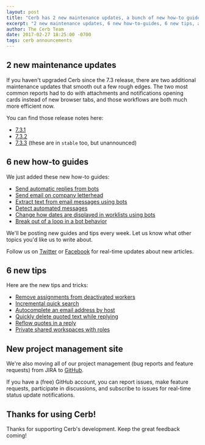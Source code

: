 ```yaml
---
layout: post
title: "Cerb has 2 new maintenance updates, a bunch of new how-to guides, and a new issue tracker"
excerpt: "2 new maintenance updates, 6 new how-to-guides, 6 new tips, and a new project management community site"
author: The Cerb Team
date: 2017-02-27 18:25:00 -0700
tags: cerb announcements
---
```


## 2 new maintenance updates

If you haven't upgraded Cerb since the 7.3 release, there are two additional maintenance updates that smooth out a few rough edges. The two most common reports had to do with attachments and notifications opening cards instead of new browser tabs, and those workflows are both much more efficient now.

You can find those release notes here:

* [7.3.1](https://cerb.ai/releases/7.3.1/)
* [7.3.2](https://cerb.ai/releases/7.3.2/)
* [7.3.3](https://cerb.ai/releases/7.3.3/) (these are in `stable` too, but unannounced)

## 6 new how-to guides

We just added these new how-to guides:

* [Send automatic replies from bots](/guides/bots/send-automatic-replies/)
* [Send email on company letterhead](/guides/mail/html-templates/)
* [Extract text from email messages using bots](/guides/bots/extract-text-from-email/)
* [Detect automated messages](/guides/bots/detect-automated-messages/)
* [Change how dates are displayed in worklists using bots](/guides/bots/change-worklist-dates/)
* [Break out of a loop in a bot behavior](/guides/bots/break-loop-in-bots/)

We'll be posting new guides and tips every week.  Let us know what other topics you'd like us to write about.

Follow us on [Twitter](https://twitter.com/cerb_ai) or [Facebook](https://www.facebook.com/cerbapp/) for real-time updates about new articles.

## 6 new tips

Here are the new tips and tricks:

* [Remove assignments from deactivated workers](/tips/unassign-deactivated-workers/)
* [Incremental quick search](/tips/incremental-quick-search/)
* [Autocomplete an email address by host](/tips/autocomplete-email-by-host/)
* [Quickly delete quoted text while replying](/tips/quickly-delete-quoted-text/)
* [Reflow quotes in a reply](/tips/reflow-reply-quotes/)
* [Private shared workspaces with roles](/tips/private-shared-workspaces-with-roles/)

## New project management site

We're also moving all of our project management (bug reports and feature requests) from JIRA to [GitHub](https://github.com/jstanden/cerb/issues).

If you have a (free) GitHub account, you can report issues, make feature requests, participate in discussions, and subscribe to issues for real-time status update notifications.

## Thanks for using Cerb!

Thanks for supporting Cerb's development.  Keep the great feedback coming!
